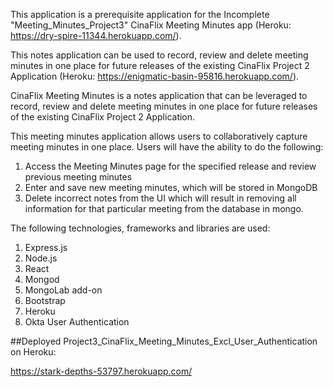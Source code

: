 This application is a prerequisite application for the Incomplete "Meeting_Minutes_Project3" CinaFlix Meeting Minutes app (Heroku: https://dry-spire-11344.herokuapp.com/). 

This notes application can be used to record, review and delete meeting minutes in one place for future releases of the existing CinaFlix Project 2 Application (Heroku: https://enigmatic-basin-95816.herokuapp.com/). 

CinaFlix Meeting Minutes is a notes application that can be leveraged to record, review and delete meeting minutes in one place for future releases of the existing CinaFlix Project 2 Application. 

This meeting minutes application allows users to collaboratively capture meeting minutes in one place. Users will have the ability to do the following:

1. Access the Meeting Minutes page for the specified release and review previous meeting minutes
2. Enter and save new meeting minutes, which will be stored in MongoDB
3. Delete incorrect notes from the UI which will result in removing all information for that particular meeting from the database in mongo. 
 

The following technologies, frameworks and libraries are used:
1. Express.js 
2. Node.js
3. React
4. Mongod
5. MongoLab add-on
5. Bootstrap 
6. Heroku
7. Okta User Authentication


##Deployed Project3_CinaFlix_Meeting_Minutes_Excl_User_Authentication on Heroku:

https://stark-depths-53797.herokuapp.com/








